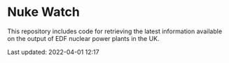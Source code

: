 # Nuke Watch

This repository includes code for retrieving the latest information available on the output of EDF nuclear power plants in the UK.

Last updated: 2022-04-01 12:17
